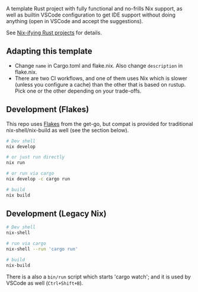 A template Rust project with fully functional and no-frills Nix support, as well as builtin VSCode configuration to get IDE support without doing anything (open in VSCode and accept the suggestions).

See [Nix-ifying Rust projects](https://notes.srid.ca/rust-nix) for details.

## Adapting this template

- Change `name` in Cargo.toml and flake.nix. Also change `description` in flake.nix.
- There are two CI workflows, and one of them uses Nix which is slower (unless you configure a cache) than the other that is based on rustup. Pick one or the other depending on your trade-offs.

## Development (Flakes)

This repo uses [Flakes](https://nixos.wiki/wiki/Flakes) from the get-go, but compat is provided for traditional nix-shell/nix-build as well (see the section below).

```bash
# Dev shell
nix develop

# or just run directly
nix run

# or run via cargo
nix develop -c cargo run

# build
nix build
```

## Development (Legacy Nix)

```bash
# Dev shell
nix-shell

# run via cargo
nix-shell --run 'cargo run'

# build
nix-build
```

There is a also a `bin/run` script which starts 'cargo watch'; and it is used by VSCode as well (`Ctrl+Shift+B`).
